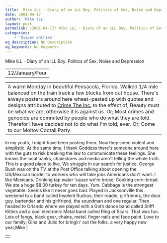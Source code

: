 ```yaml
---
title:  Mike iLL - Diary of an iLL Boy. Politics of Sex, Noise and Depression 
date: 2001-04-17
author: 'Mike iLL'
layout: post
permalink: /2001-04-17/ Mike iLL - Diary of an iLL Boy. Politics of Sex, Noise and Depression 
categories:
    - 'Diaper Entries'
og_description: No Description
og_keywords: No Keywords
---
```

<style>
body {
  background-color: ;
  color: ;
}
a {
  color: ;
}
a:active {
  color: ;
}
a:visited {
  color: ;
}
</style>

   Mike iLL - Diary of an iLL Boy. Politics of Sex, Noise and Depression     



|  |
| --- |
| 12/January/Four |

  
  



|  |
| --- |
| A warm Monday in beautiful Pensacola, Florida. Walked 1/4 mile balanced on the train track a few blocks from out house. There's always posters around here wheat-pasted up with quotes and designs attributed to [Crime The Inc.](http://www.overground.info) to the effect of, Beauty must be what we are, otherwise it is against us. Or; Most crimes and genocide are commited by people who do what they are told. Therefor I have decided not to do what I'm told, ever. Or; Come to our Moltov Coctail Party.
In my youth, I might have been posting them. Now they seem violent and simplistic. At the same time, I thank Goddess there's someone around here with the guts to risk breaking the law to communicate these feelings. She knows the local banks, chainstores and media aren't telling the whole truth. This is a good place to live.
We struggle in our search for justice. George Bush was on the TV at the Post Office talking about opening the US/Mexican border to workers who will take jobs Americans don't want. I like Mexicans.
Drinking tap water 'cause we're broke. Cooking corn-bread. We ate a huge $8.00 turkey for ten days. Yum. Cabbage is the strongest vegetable. Seems like it never goes bad.
Played in Jacksonville this weekend to a band called Insolent Ruckus, their roadie, girlfriends, the door guy, bartender and his girlfriend, the soundman and one regular. Then headed to Orlando where we played with a Goth dance band called Stifff Kitties and a cool electronic Metal band called Ring of Scars. That was fun. Lots of fangs, black gear, chains, metal, finger nails and face paint. Love to our family; Gina and Julio for bringin' out the folks.
  a very happy new year,Mike
 |

   


|  |
| --- |
|   |

   
   
   
   
  

